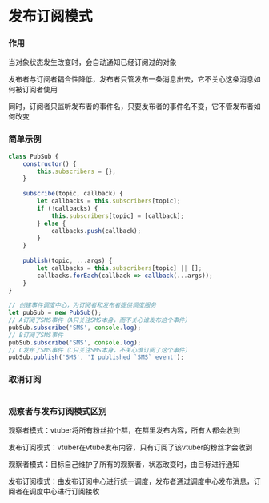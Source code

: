 # 发布订阅模式

### 作用

当对象状态发生改变时，会自动通知已经订阅过的对象

发布者与订阅者耦合性降低，发布者只管发布一条消息出去，它不关心这条消息如何被订阅者使用

同时，订阅者只监听发布者的事件名，只要发布者的事件名不变，它不管发布者如何改变



### 简单示例

```js
class PubSub {
    constructor() {
        this.subscribers = {};
    }
     
    subscribe(topic, callback) {
        let callbacks = this.subscribers[topic];
        if (!callbacks) {
            this.subscribers[topic] = [callback];
        } else {
            callbacks.push(callback);
        }
    }
     
    publish(topic, ...args) {
        let callbacks = this.subscribers[topic] || [];
        callbacks.forEach(callback => callback(...args));
    }
}
 
// 创建事件调度中心，为订阅者和发布者提供调度服务
let pubSub = new PubSub();
// A订阅了SMS事件（A只关注SMS本身，而不关心谁发布这个事件）
pubSub.subscribe('SMS', console.log);
// B订阅了SMS事件
pubSub.subscribe('SMS', console.log);
// C发布了SMS事件（C只关注SMS本身，不关心谁订阅了这个事件）
pubSub.publish('SMS', 'I published `SMS` event');
```



### 取消订阅

```

```



### 观察者与发布订阅模式区别

观察者模式：vtuber将所有粉丝拉个群，在群里发布内容，所有人都会收到

发布订阅模式：vtuber在vtube发布内容，只有订阅了该vtuber的粉丝才会收到

观察者模式：目标自己维护了所有的观察者，状态改变时，由目标进行通知

发布订阅模式：由发布订阅中心进行统一调度，发布者通过调度中心发布消息，订阅者在调度中心进行订阅接收